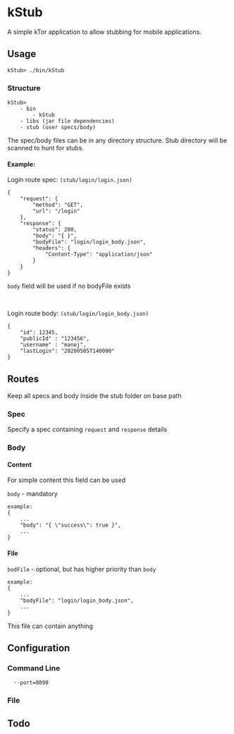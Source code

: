 # kStub

A simple kTor application to allow stubbing for mobile applications.


## Usage

    kStub> ./bin/kStub
    
    
### Structure

    kStub>
        - bin
            - kStub
        - libs (jar file dependencies)
        - stub (user specs/body)
    

The spec/body files can be in any directory structure. 
Stub directory will be scanned to hunt for stubs.

#### Example:

Login route spec: `(stub/login/login.json)`
    
    {
        "request": {
            "method": "GET",
            "url": "/login"
        },
        "response": {
            "status": 200,
            "body": "{ }",
            "bodyFile": "login/login_body.json",
            "headers": {
                "Content-Type": "application/json"
            }
        }
    }
    
`body` field will be used if no bodyFile exists    

<br/>

Login route body: `(stub/login/login_body.json)`

    {
        "id": 12345,
        "publicId" : "123456",
        "username" : "manoj",
        "lastLogin": "20200505T140000"
    } 
    
    
## Routes

Keep all specs and body inside the stub folder on base path

### Spec

Specify a spec containing `request` and `response` details

### Body

#### Content 

For simple content this field can be used

`body` - mandatory
    
    example:
    {
        ...
        "body": "{ \"success\": true }",
        ...
    }

#### File

`bodFile` - optional, but has higher priority than `body`

    example:
    {
        ...
        "bodyFile": "login/login_body.json",
        ...
    }

This file can contain anything

## Configuration

### Command Line

      --port=8090
      
      

### File



## Todo
 